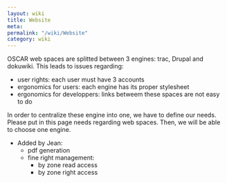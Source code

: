 ```yaml
---
layout: wiki
title: Website
meta: 
permalink: "/wiki/Website"
category: wiki
---
```

<!-- Name: Website -->
<!-- Version: 1 -->
<!-- Author: jparpail -->

OSCAR web spaces are splitted between 3 engines: trac, Drupal and dokuwiki. This leads to issues regarding:
 * user rights: each user must have 3 accounts
 * ergonomics for users: each engine has its proper stylesheet
 * ergonomics for developpers: links betweem these spaces are not easy to do

In order to centralize these engine into one, we have to define our needs. Please put in this page needs regarding web spaces. Then, we will be able to choose one engine.

 * Added by Jean:
   * pdf generation
   * fine right management:
     * by zone read access
     * by zone right access
